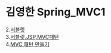 # 김영한 Spring_MVC1  
2.[서블릿](https://hee-story6.tistory.com/126)  
3.[서블릿,JSP,MVC패턴](https://hee-story6.tistory.com/129)    
4.[MVC 패턴 만들기](https://hee-story6.tistory.com/133)  
